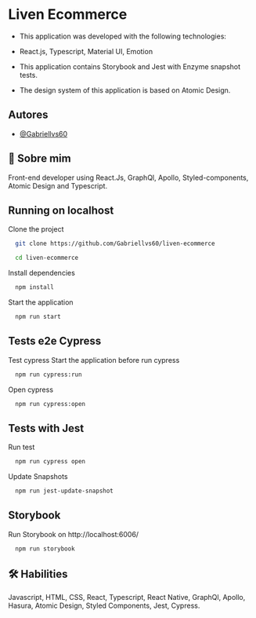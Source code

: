 
# Liven Ecommerce

* This application was developed with the following technologies:

* React.js, Typescript, Material UI, Emotion

* This application contains Storybook and Jest with Enzyme snapshot tests.

* The design system of this application is based on Atomic Design.


## Autores

- [@Gabriellvs60](https://github.com/Gabriellvs60)


## 🚀 Sobre mim
Front-end developer using React.Js, GraphQl, Apollo, Styled-components, Atomic Design and Typescript.


## Running on localhost

Clone the project

```bash
  git clone https://github.com/Gabriellvs60/liven-ecommerce
```


```bash
  cd liven-ecommerce
```

Install dependencies

```bash
  npm install
```

Start the application

```bash
  npm run start
```

## Tests e2e Cypress

Test cypress
Start the application before run cypress

```bash
  npm run cypress:run
```

Open cypress

```bash
  npm run cypress:open
```

## Tests with Jest

Run test

```bash
  npm run cypress open
```

Update Snapshots

```bash
  npm run jest-update-snapshot
```

## Storybook

Run Storybook on http://localhost:6006/

```bash
  npm run storybook
```



## 🛠 Habilities
Javascript, HTML, CSS, React, Typescript, React Native, GraphQl, Apollo, Hasura, Atomic Design, Styled Components, Jest, Cypress.

